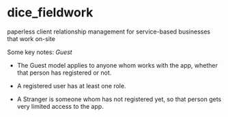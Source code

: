 # dice_fieldwork
paperless client relationship management for service-based businesses that work on-site

Some key notes:
_Guest_

* The Guest model applies to anyone whom works with the app, whether that person has registered or not.

* A registered user has at least one role.

* A Stranger is someone whom has not registered yet, so that person gets very limited access to the app.